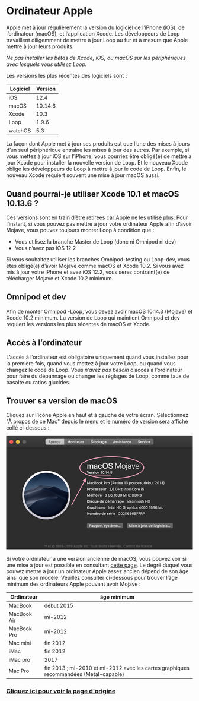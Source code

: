 # Ordinateur Apple
Apple met à jour régulièrement la version du logiciel de l’iPhone (iOS), de l’ordinateur (macOS), et l’application Xcode. Les développeurs de Loop travaillent diligemment de mettre à jour Loop au fur et à mesure que Apple mettre à jour leurs produits.

*Ne pas installer les bêtas de Xcode, iOS, ou macOS sur les périphériques avec lesquels vous utilisez Loop.*

Les versions les plus récentes des logiciels sont :

| Logiciel | Version |
| --- | --- |
| iOS | 12.4 |
| macOS | 10.14.6 |
| Xcode | 10.3 |
| Loop | 1.9.6 |
| watchOS | 5.3 |

La façon dont Apple met à jour ses produits est que l’une des mises à jours d’un seul périphérique entraîne les mises à jour des autres. Par exemple, si vous mettez à jour iOS sur l’iPhone, vous pourriez être obligé(e) de mettre à jour Xcode pour installer la nouvelle version de Loop. Et le nouveau Xcode oblige les développeurs de Loop à mettre à jour le code de Loop. Enfin, le nouveau Xcode requiert souvent une mise à jour macOS aussi.

## Quand pourrai-je utiliser Xcode 10.1 et macOS 10.13.6 ?
Ces versions sont en train d’être retirées car Apple ne les utilise plus. Pour l’instant, si vous pouvez pas mettre à jour votre ordinateur Apple afin d’avoir Mojave, vous pouvez toujours monter Loop à condition que :

* Vous utilisez la branche Master de Loop (donc ni Omnipod ni dev)
* Vous n’avez pas iOS 12.2

Si vous souhaitez utiliser les branches Omnipod-testing ou Loop-dev, vous êtes obligé(e) d’avoir Mojave comme macOS et Xcode 10.2. Si vous avez mis à jour votre iPhone et avez  iOS 12.2, vous serez contraint(e) de télécharger Mojave et Xcode 10.2 minimum.

## Omnipod et dev
Afin de monter Omnipod -Loop, vous devez avoir macOS 10.14.3 (Mojave) et Xcode 10.2 minimum. La version de Loop qui maintient Omnipod et dev requiert les versions les plus récentes de macOS et Xcode. 

## Accès à l’ordinateur
L’accès à l’ordinateur est obligatoire uniquement quand vous installez pour la première fois, quand vous mettez à jour votre Loop, ou quand vous changez le code de Loop. Vous *n’avez pas besoin* d’accès à l’ordinateur pour faire du dépannage ou changer les réglages de Loop, comme taux de basalte ou ratios glucides.

## Trouver sa version de macOS
Cliquez sur l’icône Apple en haut et à gauche de votre écran. Sélectionnez "À propos de ce Mac" depuis le menu et le numéro de version sera affiché collé ci-dessous :

![macos](img/macos.png)

Si votre ordinateur a une version ancienne de macOS, vous pouvez voir si une mise à jour est possible en consultant [cette page](http://www.apple.com/macos/how-to-upgrade/#hardware-requirements). Le degré duquel vous pouvez mettre à jour un ordinateur Apple assez ancien dépend de son âge ainsi que son modèle. Veuillez consulter ci-dessous pour trouver l’âge minimum des ordinateurs Apple pouvant avoir Mojave :

| Ordinateur |  âge minimum |
| --- | --- |
| MacBook | début 2015 |
| MacBook Air | mi-2012 |
| MacBook Pro | mi-2012 |
| Mac mini | fin 2012 |
| iMac | fin 2012 |
| iMac pro | 2017 |
| Mac Pro | fin 2013 ; mi-2010 et mi-2012 avec les cartes graphiques recommandées (Metal-capable) |

### [Cliquez ici pour voir la page d'origine](https://loopkit.github.io/loopdocs/setup/requirements/computer/)

